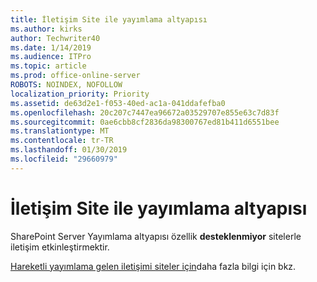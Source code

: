 ```yaml
---
title: İletişim Site ile yayımlama altyapısı
ms.author: kirks
author: Techwriter40
ms.date: 1/14/2019
ms.audience: ITPro
ms.topic: article
ms.prod: office-online-server
ROBOTS: NOINDEX, NOFOLLOW
localization_priority: Priority
ms.assetid: de63d2e1-f053-40ed-ac1a-041ddafefba0
ms.openlocfilehash: 20c207c7447ea96672a03529707e855e63c7d83f
ms.sourcegitcommit: 0ae6cbb8cf2836da98300767ed81b411d6551bee
ms.translationtype: MT
ms.contentlocale: tr-TR
ms.lasthandoff: 01/30/2019
ms.locfileid: "29660979"
---
```

# <a name="publishing-infrastructure-with-a-communication-site"></a>İletişim Site ile yayımlama altyapısı


SharePoint Server Yayımlama altyapısı özellik **desteklenmiyor** sitelerle iletişim etkinleştirmektir. 
  
[Hareketli yayımlama gelen iletişimi siteler için](https://docs.microsoft.com/sharepoint/publishing-sites-classic-to-modern-experience)daha fazla bilgi için bkz. 
  

